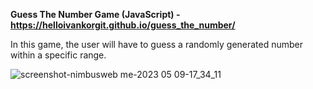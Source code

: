  **Guess The Number Game (JavaScript) - https://helloivankorgit.github.io/guess_the_number/**
 
 In this game, the user will have to guess a randomly generated number within a specific range. 
 
 
![screenshot-nimbusweb me-2023 05 09-17_34_11](https://github.com/helloivankorGit/guess_the_number/assets/72932438/5e4ae099-5ddc-4427-9276-e5bfdbeabd92)
